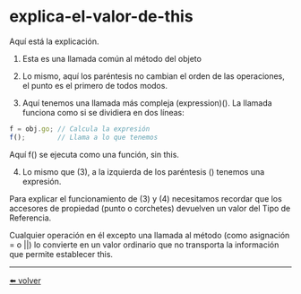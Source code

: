 # explica-el-valor-de-this

Aquí está la explicación.

1.  Esta es una llamada común al método del objeto

2.  Lo mismo, aquí los paréntesis no cambian el orden de las operaciones, el punto es el primero de todos modos.

3.  Aquí tenemos una llamada más compleja (expression)(). La llamada funciona como si se dividiera en dos líneas:

````js
f = obj.go; // Calcula la expresión
f();        // Llama a lo que tenemos
````

Aquí f() se ejecuta como una función, sin this.

4.  Lo mismo que (3), a la izquierda de los paréntesis () tenemos una expresión.

Para explicar el funcionamiento de (3) y (4) necesitamos recordar que los accesores de propiedad (punto o corchetes) devuelven un valor del Tipo de Referencia.

Cualquier operación en él excepto una llamada al método (como asignación = o ||) lo convierte en un valor ordinario que no transporta la información que permite establecer this.

---
[⬅️ volver](https://github.com/VictorHugoAguilar/javascript-interview-questions-explained/blob/main/theory/js-misc/reference-type/readme.md#explica-el-valor-de-this)
